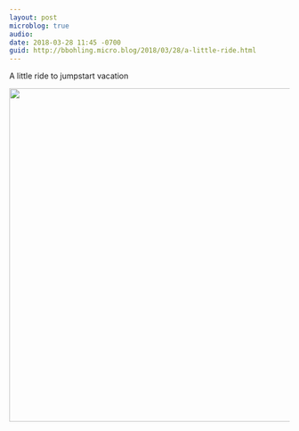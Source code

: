 ```yaml
---
layout: post
microblog: true
audio: 
date: 2018-03-28 11:45 -0700
guid: http://bbohling.micro.blog/2018/03/28/a-little-ride.html
---
```

A little ride to jumpstart vacation

<img src="http://micro.brandonbohling.com/uploads/2018/63ce26c6aa.jpg" width="600" height="599" />
